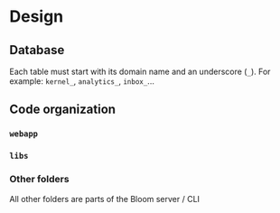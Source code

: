 # Design

## Database

Each table must start with its domain name and an underscore (`_`). For example: `kernel_`, `analytics_`, `inbox_`...



## Code organization

### `webapp`

### `libs`


### Other folders

All other folders are parts of the Bloom server / CLI
